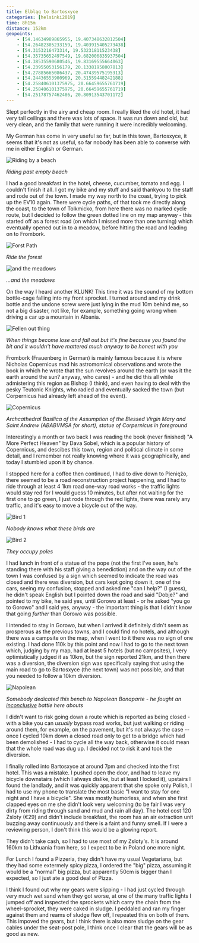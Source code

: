 ```yaml
--- 
title: Elbląg to Bartosxyce
categories: [helsinki2019]
time: 8h15m
distance: 152km
geopoints:
    - [54.14634989865955, 19.407348632812504]
    - [54.26482305233159, 19.403915405273438]
    - [54.3153216473314, 19.53231811523438]
    - [54.35735652497549, 19.682006835937504]
    - [54.38535590680546, 19.83169555664063]
    - [54.23955053156179, 20.13381958007813]
    - [54.27885665086437, 20.47439575195313]
    - [54.24436553900969, 20.51559448242188]
    - [54.258406101375975, 20.66459655761719]
    - [54.258406101375975, 20.66459655761719]
    - [54.25178757462486, 20.80913543701172]
---
```


Slept perfectly in the airy and cheap room. I really liked the old hotel, it
had very tall ceilings and there was lots of space. It was run down and old,
but very clean, and the family that were running it were incredibly welcoming.

My German has come in very useful so far, but in this town, Bartosxyce, it
seems that it's not as useful, so far nobody has been able to converse with me
in either English or German.

![Riding by a beach](/images/tallinn/2019-07-06/1.JPG)

*Riding past empty beach*

I had a good breakfast in the hotel, cheese, cucumber, tomato and egg. I
couldn't finish it all. I got my bike and my stuff and said thankyou to the
staff and rode out of the town. I made my way north to the coast, trying to
pick up the EV10 again. There were cycle paths, of that took me directly along
the coast, to the town of Tolkmicko, from here there was no marked cycle
route, but I decided to follow the green dotted line on my map anyway - this
started off as a forest road (on which I missed more than one turning) which
eventually opened out in to a meadow, before hitting the road and leading on
to Frombork.

![Forst Path](/images/tallinn/2019-07-06/2.JPG)

*Ride the forest*

![and the meadows](/images/tallinn/2019-07-06/3.JPG)

*...and the meadows*

On the way I heard another KLUNK! This time it was the sound of my bottom
bottle-cage falling into my front sprocket. I turned around and my drink
bottle and the undone screw were just lying in the mud 10m behind me, so not a
big disaster, not like, for example, something going wrong when driving a car
up a mountain in Albania.

![Fellen out thing](/images/tallinn/2019-07-06/4.JPG)

*When things become lose and fall out but it's fine because you found the bit
and it wouldn't have mattered much anyway to be honest with you*

Frombork (Frauenberg in German) is mainly famous because it is where Nicholas
Copernicus mad his astromomical observations and wrote the book in which he
wrote that the sun revolves around the earth (or was it the earth around the
sun? anyway, who cares) - and he did this all while admistering this region as
Bishop (I think), and even having to deal with the pesky Teutonic Knights, who
radied and eventually sacked the town (but Corpernicus had already left ahead
of the event).

![Copernicus](/images/tallinn/2019-07-06/5.JPG)

*Archcathedral Basilica of the Assumption of the Blessed Virgin Mary and Saint
Andrew (ABABVMSA for short), statue of Corpernicus in foreground*

Interestingly a month or two back I was reading the book (never finished) "A
More Perfect Heaven" by Dava Sobel, which is a popular history of Copernicus,
and descibes this town, region and political climate in some detail, and I
remember not really knowing where it was geographically, and today I stumbled
upon it by chance.

I stopped here for a coffee then continued, I had to dive down to Pieniężo,
there seemed to be a road reconstruction project happening, and I had to ride
through at least 4 1km road one-way road works - the traffic lights would stay
red for I would guess 10 minutes, but after not waiting for the first one to
go green, I just rode through the red lights, there was rarely any traffic,
and it's easy to move a bicycle out of the way.

![Bird 1](/images/tallinn/2019-07-06/6.JPG)

*Nobody knows what these birds are*

![Bird 2](/images/tallinn/2019-07-06/7.JPG)

*They occupy poles*

I had lunch in front of a statue of the pope (not the first I've seen, he's
standing there with his staff giving a benediction) and on the way out of
the town I was confused by a sign which seemed to indicate the road was closed
and there was diversion, but cars kept going down it, one of the cars, seeing
my confusion, stopped and asked me "can I help?" (I guess), he didn't speak
English but I pointed down the road and said "Dobje?" and pointed to my bike,
he said yes, until Gorowo at least - or he asked "you go to Gorowo" and I said
yes, anyway - the important thing is that I didn't know that going _further_
than Gorowo was possible.

I intended to stay in Gorowo, but when I arrived it definitely didn't seem as
prosperous as the previous towns, and I could find no hotels, and although
there was a campsite on the map, when I went to it there was no sign of one
existing. I had done 110k by this point and now I had to go to the next town
which, judging by my map, had at least 5 hotels (but no campsites), I
very optimistically judged it as 10km, but the sign reported 21km, and then
there was a diversion, the diversion sign was specifically saying that using
the main road to go to Bartosxyce (the next town) was not possible, and that
you needed to follow a 10km diversion.

![Napolean](/images/tallinn/2019-07-06/8.JPG)

*Somebody dedicated this bench to Napolean Bonaparte - he fought an
[inconclusive](https://en.wikipedia.org/wiki/Battle_of_Eylau) battle here
abouts*

I didn't want to risk going down a route which is reported as being closed -
with a bike you can _usually_ bypass road works, but just walking or riding
around them, for example, on the pavement, but it's not always the case --
once I cycled 10km down a closed road only to get to a bridge which had been
demolished - I had to cycle all the way back, otherwise it could mean that the
whole road was dug up. I decided not to risk it and took the diversion.

I finally rolled into Bartosxyce at around 7pm and checked into the first
hotel. This was a mistake. I pushed open the door, and had to leave my bicycle
downstairs (which I always dislike, but at least I locked it), upstairs I
found the landlady, and it was quickly apparent that she spoke only Polish, I
had to use my phone to translate the most basic "I want to stay for one night
and I have a bicycle". She was mostly humorless, and when she first clapped
eyes on me she didn't look very welcoming (to be fair I was very dirty from
riding through sand and mud and rain all day). The hotel cost 120 Zsloty (€29)
and didn't include breakfast, the room has an air extraction unit buzzing away
continuously and there is a faint and funny smell. If I were a reviewing
person, I don't think this would be a glowing report.

They didn't take cash, so I had to use most of my Zsloty's. It is around 160km
to Lithuania from here, so I expect to be in Poland one more night.

For Lunch I found a Pizzeria, they didn't have my usual Vegetariana, but they
had some extermely spicy pizza, I ordered the "big" pizza, assuming it would
be a "normal" big pizza, but apparently 50cm is bigger than I expected, so I
just ate a good deal of Pizza.

I think I found out why my gears were slipping - I had just cycled through
very much wet sand when they got worse, at one of the many traffic lights I
jumped off and inspected the sprockets which carry the chain from the
wheel-sprocket, they were caked in sludge. I peddaled and ran my finger
against them and reams of sludge flew off, I repeated this on both of them.
This impoved the gears, but I think there is also more sludge on the gear
cables under the seat-post pole, I think once I clear that the gears will be
as good as new.
